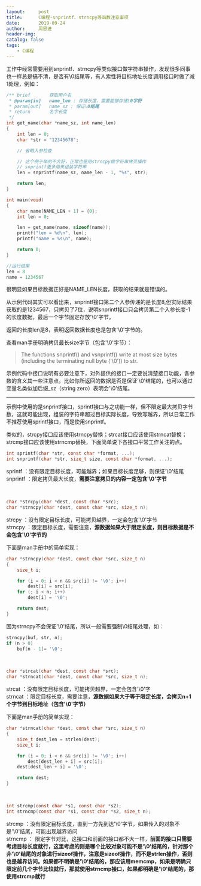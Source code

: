 ```yaml
---
layout:     post
title:      C编程-snprintf、strncpy等函数注意事项
date:       2019-09-24
author:     周思进
header-img:	
catalog: false
tags:
    - C编程
---
```


工作中经常需要用到snprintf、strncpy等类似接口做字符串操作，发现很多同事也一样总是搞不清，是否有\0结尾等，有人索性将目标地址长度调用接口时做了减1处理，例如：

```C
/** brief		获取用户名  
 * @param[in]	name_len : 存储长度，需要能够存储\0字符
 * param[out]	name_sz : 保证\0结尾
 * return		名字长度
 */
int get_name(char *name_sz, int name_len)
{
	int len = 0;
	char *str = "12345678";

	// 省略入参检查

	// 这个例子举的不大好，正常也是用strncpy做字符串拷贝操作
	// snprintf更多用来组装字符串
	len = snprintf(name_sz, name_len - 1, "%s", str);

	return len;
}

int main(void)
{
	char name[NAME_LEN + 1] = {0};
	int len = 0;

	len = get_name(name, sizeof(name));
	printf("len = %d\n", len);
	printf("name = %s\n", name);

	return 0;
}

//运行结果
len = 8
name = 1234567
```

很明显如果目标数据正好是NAME_LEN长度，获取的结果就是错误的。

从示例代码其实可以看出来，snprintf接口第二个入参传递的是长度8,但实际结果获取的是1234567，只拷贝了7位，说明snprintf接口只会拷贝第二个入参长度-1的长度数据，最后一个字节固定存放'\0'字节。

返回的长度len是8，表明返回数据长度也是包含'\0'字节的。

查看man手册明确拷贝最长size字节（包含'\0'字节）：
> The  functions  snprintf()  and  vsnprintf() write at most size bytes (including the terminating null byte ('\0')) to
       str.


示例代码中接口说明有必要注意下，对外提供的接口一定要说清楚接口功能，各参数的含义其一些注意点。比如你所返回的数据是否是保证'\0'结尾的，也可以通过变量名类似加后缀_sz（string zero）表明会'\0'结尾。

---

示例中使用的是snprintf接口，sprintf接口与之功能一样，但不限定最大拷贝字节数，这就可能出现，组装的字符串超过目标实际长度，导致写越界，所以日常工作不推荐使用sprintf接口，而是使用snprintf。

类似的，strcpy接口应该使用strncpy替换；strcat接口应该使用strncat替换；strcmp接口应该使用strncmp替换，下面简单说下各接口平常工作关注的点。


```C
int sprintf(char *str, const char *format, ...);
int snprintf(char *str, size_t size, const char *format, ...);
```

sprintf ：没有限定目标长度，可能越界；如果目标长度足够，则保证'\0'结尾  
snprintf ：限定拷贝最大长度，**需要注意拷贝的内容一定包含'\0'字节**

<br/>

```C
char *strcpy(char *dest, const char *src);
char *strncpy(char *dest, const char *src, size_t n);
```

strcpy ：没有限定目标长度，可能拷贝越界，一定会包含'\0'字节  
strncpy ：限定目标长度，需要注意，**源数据如果大于限定长度，则目标数据是不会包含'\0'字节的**

下面是man手册中的简单实现：
```C
char *strncpy(char *dest, const char *src, size_t n)
{
	size_t i;

	for (i = 0; i < n && src[i] != '\0'; i++)
		dest[i] = src[i];
	for (; i < n; i++)
		dest[i] = '\0';

	return dest;
}
```

因为strncpy不会保证'\0'结尾，所以一般需要强制\0结尾处理，如：

```C
strncpy(buf, str, n);
if (n > 0)
    buf[n - 1]= '\0';
```

<br/>

```C
char *strcat(char *dest, const char *src);
char *strncat(char *dest, const char *src, size_t n);
```

strcat ：没有限定目标长度，可能拷贝越界，一定会包含'\0'字  
strncat ：限定目标长度，需要注意，**源数据如果大于等于限定长度，会拷贝n+1个字节到目标地址（包含'\0'字节）**

下面是man手册的简单实现：
```C
char *strncat(char *dest, const char *src, size_t n)
{
	size_t dest_len = strlen(dest);
	size_t i;

	for (i = 0; i < n && src[i] != '\0'; i++)
		dest[dest_len + i] = src[i];
	dest[dest_len + i] = '\0';

	return dest;
}
```

<br/>

```C
int strcmp(const char *s1, const char *s2);
int strncmp(const char *s1, const char *s2, size_t n);
```

strcmp ：没有限定目标长度，直到一方先到达'\0'字节，如果传入的对象不是'\0'结尾，可能出现越界访问  
strncmp ： 限定字节对比，这接口和前面的接口都不大一样，**前面的接口只需要考虑目标长度就行，这里考虑的则是哪个比较对象可能不是'\0'结尾的，针对那个非'\0'结尾的对象进行sizeof操作，注意是sizeof操作，而不是strlen操作，否则也是越界访问。如果都不明确是'\0'结尾的，那应该用memcmp，如果是明确只限定前几个字节比较就行，那就使用strncmp接口，如果都明确是'\0'结尾的，那使用strcmp就行**


